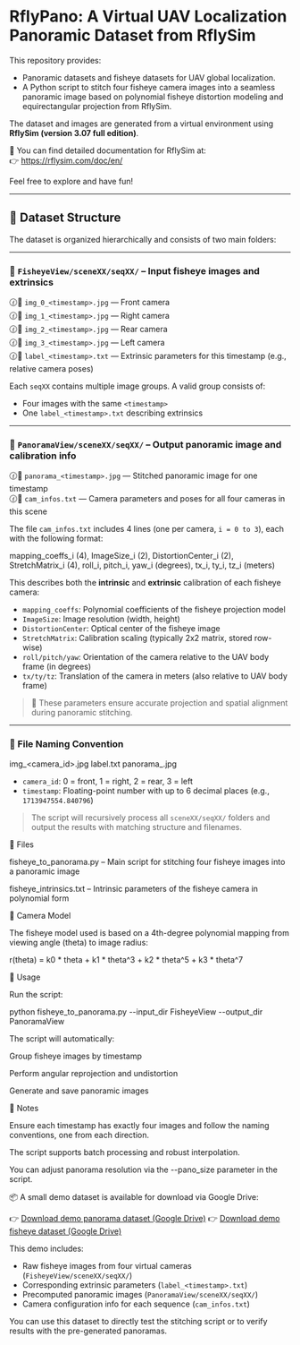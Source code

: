 # RflyPano: A Virtual UAV Localization Panoramic Dataset from RflySim

This repository provides:

- Panoramic datasets and fisheye datasets for UAV global localization.
- A Python script to stitch four fisheye camera images into a seamless panoramic image based on polynomial fisheye distortion modeling and equirectangular projection from RflySim.

The dataset and images are generated from a virtual environment using **RflySim (version 3.07 full edition)**.

📘 You can find detailed documentation for RflySim at:  
👉 https://rflysim.com/doc/en/

Feel free to explore and have fun!

---

## 📁 Dataset Structure

The dataset is organized hierarchically and consists of two main folders:

---

### 🔹 `FisheyeView/sceneXX/seqXX/` – Input fisheye images and extrinsics

🕜🔹 `img_0_<timestamp>.jpg`   — Front camera  
🕜🔹 `img_1_<timestamp>.jpg`   — Right camera  
🕜🔹 `img_2_<timestamp>.jpg`   — Rear camera  
🕜🔹 `img_3_<timestamp>.jpg`   — Left camera  
🕜📄 `label_<timestamp>.txt`   — Extrinsic parameters for this timestamp (e.g., relative camera poses)

Each `seqXX` contains multiple image groups. A valid group consists of:
- Four images with the same `<timestamp>`
- One `label_<timestamp>.txt` describing extrinsics

---

### 🔹 `PanoramaView/sceneXX/seqXX/` – Output panoramic image and calibration info

🕜🔹 `panorama_<timestamp>.jpg` — Stitched panoramic image for one timestamp  
🕜📄 `cam_infos.txt` — Camera parameters and poses for all four cameras in this scene

The file `cam_infos.txt` includes 4 lines (one per camera, `i = 0 to 3`), each with the following format:

mapping_coeffs_i (4), ImageSize_i (2), DistortionCenter_i (2), StretchMatrix_i (4), roll_i, pitch_i, yaw_i (degrees), tx_i, ty_i, tz_i (meters)


This describes both the **intrinsic** and **extrinsic** calibration of each fisheye camera:

- `mapping_coeffs`: Polynomial coefficients of the fisheye projection model
- `ImageSize`: Image resolution (width, height)
- `DistortionCenter`: Optical center of the fisheye image
- `StretchMatrix`: Calibration scaling (typically 2x2 matrix, stored row-wise)
- `roll/pitch/yaw`: Orientation of the camera relative to the UAV body frame (in degrees)
- `tx/ty/tz`: Translation of the camera in meters (also relative to UAV body frame)

> 🧭 These parameters ensure accurate projection and spatial alignment during panoramic stitching.

---

### 📌 File Naming Convention

img_<camera_id><timestamp>.jpg label<timestamp>.txt panorama_<timestamp>.jpg


- `camera_id`: 0 = front, 1 = right, 2 = rear, 3 = left  
- `timestamp`: Floating-point number with up to 6 decimal places (e.g., `1713947554.840796`)

> The script will recursively process all `sceneXX/seqXX/` folders and output the results with matching structure and filenames.


📜 Files

fisheye_to_panorama.py – Main script for stitching four fisheye images into a panoramic image

fisheye_intrinsics.txt – Intrinsic parameters of the fisheye camera in polynomial form

🔧 Camera Model

The fisheye model used is based on a 4th-degree polynomial mapping from viewing angle (theta) to image radius:

r(theta) = k0 * theta + k1 * theta^3 + k2 * theta^5 + k3 * theta^7

🚀 Usage

Run the script:

python fisheye_to_panorama.py --input_dir FisheyeView --output_dir PanoramaView

The script will automatically:

Group fisheye images by timestamp

Perform angular reprojection and undistortion

Generate and save panoramic images

📌 Notes

Ensure each timestamp has exactly four images and follow the naming conventions, one from each direction.

The script supports batch processing and robust interpolation.

You can adjust panorama resolution via the --pano_size parameter in the script.

📦 A small demo dataset is available for download via Google Drive:

👉 [Download demo panorama dataset (Google Drive)](https://drive.google.com/file/d/1tduZfmEj0t1jUEV401Rd64Ank1QgVlm-/view?usp=sharing)
👉 [Download demo fisheye dataset (Google Drive)](https://drive.google.com/file/d/1mcBSOLBNlwCNWw0UPQaiEn11kdygkzYD/view?usp=sharing)


This demo includes:
- Raw fisheye images from four virtual cameras (`FisheyeView/sceneXX/seqXX/`)
- Corresponding extrinsic parameters (`label_<timestamp>.txt`)
- Precomputed panoramic images (`PanoramaView/sceneXX/seqXX/`)
- Camera configuration info for each sequence (`cam_infos.txt`)

You can use this dataset to directly test the stitching script or to verify results with the pre-generated panoramas.

